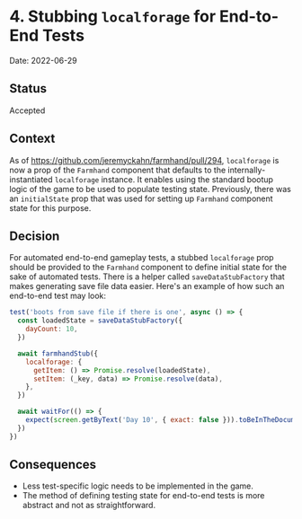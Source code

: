 # 4. Stubbing `localforage` for End-to-End Tests

Date: 2022-06-29

## Status

Accepted

## Context

As of https://github.com/jeremyckahn/farmhand/pull/294, `localforage` is now a prop of the `Farmhand` component that defaults to the internally-instantiated `localforage` instance. It enables using the standard bootup logic of the game to be used to populate testing state. Previously, there was an `initialState` prop that was used for setting up `Farmhand` component state for this purpose.

## Decision

For automated end-to-end gameplay tests, a stubbed `localforage` prop should be provided to the `Farmhand` component to define initial state for the sake of automated tests. There is a helper called `saveDataStubFactory` that makes generating save file data easier. Here's an example of how such an end-to-end test may look:

```jsx
test('boots from save file if there is one', async () => {
  const loadedState = saveDataStubFactory({
    dayCount: 10,
  })

  await farmhandStub({
    localforage: {
      getItem: () => Promise.resolve(loadedState),
      setItem: (_key, data) => Promise.resolve(data),
    },
  })

  await waitFor(() => {
    expect(screen.getByText('Day 10', { exact: false })).toBeInTheDocument()
  })
})
```

## Consequences

- Less test-specific logic needs to be implemented in the game.
- The method of defining testing state for end-to-end tests is more abstract and not as straightforward.
